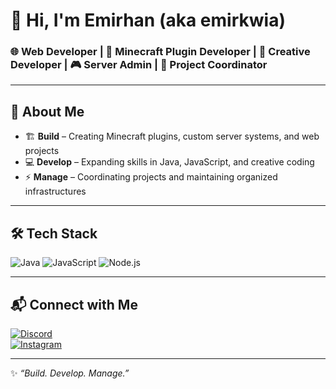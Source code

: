 # 👋 Hi, I'm Emirhan (aka **emirkwia**)

### 🌐 Web Developer | 🔧 Minecraft Plugin Developer | 🎨 Creative Developer | 🎮 Server Admin | 📌 Project Coordinator

---

## 🚀 About Me
- 🏗️ **Build** – Creating Minecraft plugins, custom server systems, and web projects  
- 💻 **Develop** – Expanding skills in Java, JavaScript, and creative coding  
- ⚡ **Manage** – Coordinating projects and maintaining organized infrastructures  

---

## 🛠️ Tech Stack
![Java](https://img.shields.io/badge/Java-ED8B00?style=for-the-badge&logo=openjdk&logoColor=white)
![JavaScript](https://img.shields.io/badge/JavaScript-F7DF1E?style=for-the-badge&logo=javascript&logoColor=black)
![Node.js](https://img.shields.io/badge/Node.js-43853D?style=for-the-badge&logo=node.js&logoColor=white)

---

## 📬 Connect with Me
[![Discord](https://img.shields.io/badge/Discord-5865F2?style=for-the-badge&logo=discord&logoColor=white)](https://discordapp.com/users/DISCORD_TAGİNİ_YAZ)  
[![Instagram](https://img.shields.io/badge/Instagram-E4405F?style=for-the-badge&logo=instagram&logoColor=white)](https://instagram.com/KULLANICIADIN)

---

✨ *“Build. Develop. Manage.”*
